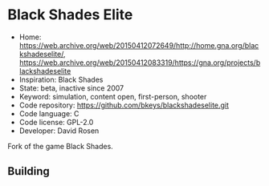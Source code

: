 # Black Shades Elite

- Home: https://web.archive.org/web/20150412072649/http://home.gna.org/blackshadeselite/, https://web.archive.org/web/20150412083319/https://gna.org/projects/blackshadeselite
- Inspiration: Black Shades
- State: beta, inactive since 2007
- Keyword: simulation, content open, first-person, shooter
- Code repository: https://github.com/bkeys/blackshadeselite.git
- Code language: C
- Code license: GPL-2.0
- Developer: David Rosen

Fork of the game Black Shades.

## Building
